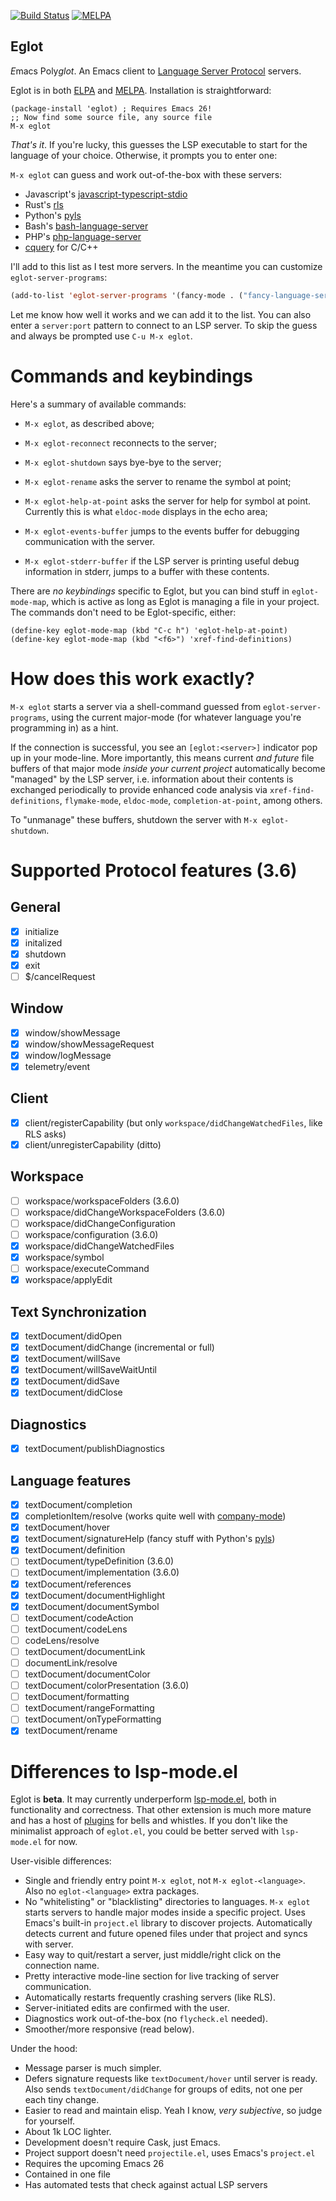 [![Build Status](https://travis-ci.org/joaotavora/eglot.png)](https://travis-ci.org/joaotavora/eglot)
[![MELPA](http://melpa.org/packages/eglot-badge.svg)](http://melpa.org/#/eglot)

Eglot
-----

*E*macs Poly*glot*. An Emacs client to [Language Server Protocol][lsp] servers.

Eglot is in both [ELPA][gnuelpa] and [MELPA][melpa]. Installation is
straightforward:

```
(package-install 'eglot) ; Requires Emacs 26!
;; Now find some source file, any source file
M-x eglot
```

*That's it*. If you're lucky, this guesses the LSP executable to start
for the language of your choice. Otherwise, it prompts you to enter one:

`M-x eglot` can guess and work out-of-the-box with these servers:

* Javascript's [javascript-typescript-stdio][javascript-typescript-langserver]
* Rust's [rls][rls]
* Python's [pyls][pyls]
* Bash's [bash-language-server][bash-language-server]
* PHP's [php-language-server][php-language-server]
* [cquery][cquery] for C/C++


I'll add to this list as I test more servers. In the meantime you can
customize `eglot-server-programs`:

```lisp
(add-to-list 'eglot-server-programs '(fancy-mode . ("fancy-language-server" "--args"")))
```

Let me know how well it works and we can add it to the list.  You can
also enter a `server:port` pattern to connect to an LSP server. To
skip the guess and always be prompted use `C-u M-x eglot`.

# Commands and keybindings

Here's a summary of available commands:

- `M-x eglot`, as described above;

- `M-x eglot-reconnect` reconnects to the server;

- `M-x eglot-shutdown` says bye-bye to the server;

- `M-x eglot-rename` asks the server to rename the symbol at point;

- `M-x eglot-help-at-point` asks the server for help for symbol at
  point. Currently this is what `eldoc-mode` displays in the echo
  area;

- `M-x eglot-events-buffer` jumps to the events buffer for debugging
  communication with the server.

- `M-x eglot-stderr-buffer` if the LSP server is printing useful debug
information in stderr, jumps to a buffer with these contents.

There are *no keybindings* specific to Eglot, but you can bind stuff
in `eglot-mode-map`, which is active as long as Eglot is managing a
file in your project. The commands don't need to be Eglot-specific,
either:

```
(define-key eglot-mode-map (kbd "C-c h") 'eglot-help-at-point)
(define-key eglot-mode-map (kbd "<f6>") 'xref-find-definitions)
```

# How does this work exactly?

`M-x eglot` starts a server via a shell-command guessed from
`eglot-server-programs`, using the current major-mode (for whatever
language you're programming in) as a hint.

If the connection is successful, you see an `[eglot:<server>]`
indicator pop up in your mode-line.  More importantly, this means
current *and future* file buffers of that major mode *inside your
current project* automatically become \"managed\" by the LSP server,
i.e.  information about their contents is exchanged periodically to
provide enhanced code analysis via `xref-find-definitions`,
`flymake-mode`, `eldoc-mode`, `completion-at-point`, among others.

To "unmanage" these buffers, shutdown the server with `M-x
eglot-shutdown`.

# Supported Protocol features (3.6)

## General
- [x] initialize
- [x] initalized
- [x] shutdown
- [x] exit
- [ ] $/cancelRequest

## Window
- [x] window/showMessage
- [x] window/showMessageRequest
- [x] window/logMessage
- [x] telemetry/event

## Client
- [x] client/registerCapability (but only
  `workspace/didChangeWatchedFiles`, like RLS asks)
- [x] client/unregisterCapability  (ditto)

## Workspace
- [ ] workspace/workspaceFolders (3.6.0)
- [ ] workspace/didChangeWorkspaceFolders (3.6.0)
- [ ] workspace/didChangeConfiguration
- [ ] workspace/configuration (3.6.0)
- [x] workspace/didChangeWatchedFiles
- [x] workspace/symbol
- [ ] workspace/executeCommand
- [x] workspace/applyEdit

## Text Synchronization
- [x] textDocument/didOpen
- [x] textDocument/didChange (incremental or full)
- [x] textDocument/willSave
- [x] textDocument/willSaveWaitUntil
- [x] textDocument/didSave
- [x] textDocument/didClose

## Diagnostics
- [x] textDocument/publishDiagnostics

## Language features
- [x] textDocument/completion
- [x] completionItem/resolve (works quite well with [company-mode][company-mode])
- [x] textDocument/hover
- [x] textDocument/signatureHelp (fancy stuff with Python's [pyls][pyls])
- [x] textDocument/definition
- [ ] textDocument/typeDefinition (3.6.0)
- [ ] textDocument/implementation (3.6.0)
- [x] textDocument/references
- [x] textDocument/documentHighlight
- [x] textDocument/documentSymbol
- [ ] textDocument/codeAction
- [ ] textDocument/codeLens
- [ ] codeLens/resolve
- [ ] textDocument/documentLink
- [ ] documentLink/resolve
- [ ] textDocument/documentColor
- [ ] textDocument/colorPresentation (3.6.0)
- [ ] textDocument/formatting 
- [ ] textDocument/rangeFormatting
- [ ] textDocument/onTypeFormatting
- [x] textDocument/rename

# Differences to lsp-mode.el

Eglot is **beta**. It may currently underperform
[lsp-mode.el][emacs-lsp], both in functionality and correctness. That
other extension is much more mature and has a host of
[plugins][emacs-lsp-plugins] for bells and whistles.  If you don't
like the minimalist approach of `eglot.el`, you could be better served
with `lsp-mode.el` for now.

User-visible differences:

- Single and friendly entry point `M-x eglot`, not `M-x
  eglot-<language>`. Also no `eglot-<language>` extra packages.
- No "whitelisting" or "blacklisting" directories to languages. `M-x
  eglot` starts servers to handle major modes inside a specific
  project. Uses Emacs's built-in `project.el` library to discover
  projects. Automatically detects current and future opened files
  under that project and syncs with server.
- Easy way to quit/restart a server, just middle/right click on the
  connection name.
- Pretty interactive mode-line section for live tracking of server
  communication.
- Automatically restarts frequently crashing servers (like RLS).
- Server-initiated edits are confirmed with the user.
- Diagnostics work out-of-the-box (no `flycheck.el` needed).
- Smoother/more responsive (read below).
   
Under the hood:

- Message parser is much simpler.
- Defers signature requests like `textDocument/hover` until server is
  ready. Also sends `textDocument/didChange` for groups of edits, not
  one per each tiny change.
- Easier to read and maintain elisp. Yeah I know, *very subjective*,
  so judge for yourself.
- About 1k LOC lighter.
- Development doesn't require Cask, just Emacs.
- Project support doesn't need `projectile.el`, uses Emacs's `project.el`
- Requires the upcoming Emacs 26
- Contained in one file
- Has automated tests that check against actual LSP servers
  

[lsp]: https://microsoft.github.io/language-server-protocol/
[rls]: https://github.com/rust-lang-nursery/rls
[pyls]: https://github.com/palantir/python-language-server
[gnuelpa]: https://elpa.gnu.org/packages/eglot.html
[melpa]: http://melpa.org/#/eglot
[javascript-typescript-langserver]: https://github.com/sourcegraph/javascript-typescript-langserver
[emacs-lsp]: https://github.com/emacs-lsp/lsp-mode
[emacs-lsp-plugins]: https://github.com/emacs-lsp
[bash-language-server]: https://github.com/mads-hartmann/bash-language-server
[php-language-server]: https://github.com/felixfbecker/php-language-server
[company-mode]: https://github.com/company-mode/company-mode
[cquery]: https://github.com/cquery-project/cquery


   
